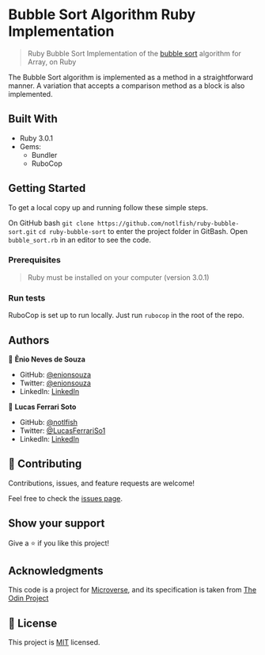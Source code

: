 # Bubble Sort Algorithm Ruby Implementation

> Ruby Bubble Sort
> Implementation of the [bubble sort](en.wikipedia.org/wiki/Bubble_sort) algorithm for Array, on Ruby

The Bubble Sort algorithm is implemented as a method in a straightforward manner. A variation that accepts a comparison method as a block is also implemented.

## Built With

- Ruby 3.0.1
- Gems:
  - Bundler
  - RuboCop

## Getting Started

To get a local copy up and running follow these simple steps.

On GitHub bash
`git clone https://github.com/notlfish/ruby-bubble-sort.git`
`cd ruby-bubble-sort` to enter the project folder in GitBash.
Open `bubble_sort.rb` in an editor to see the code.

### Prerequisites

> Ruby must be installed on your computer (version 3.0.1)

### Run tests

RuboCop is set up to run locally. Just run `rubocop` in the root of the repo.

## Authors

👤 **Ênio Neves de Souza**

- GitHub: [@enionsouza](https://github.com/enionsouza)
- Twitter: [@enionsouza](https://twitter.com/enionsouza)
- LinkedIn: [LinkedIn](https://www.linkedin.com/in/enio-neves-de-souza/)

👤 **Lucas Ferrari Soto**

- GitHub: [@notlfish](https://github.com/notlfish)
- Twitter: [@LucasFerrariSo1](https://twitter.com/LucasFerrariSo1)
- LinkedIn: [LinkedIn](https://www.linkedin.com/in/lucas-mauricio-ferrari-soto-472a3515a/)

## 🤝 Contributing

Contributions, issues, and feature requests are welcome!

Feel free to check the [issues page](https://github.com/notlfish/ruby-bubble-sort/issues).

## Show your support

Give a ⭐️ if you like this project!

## Acknowledgments

This code is a project for [Microverse](https://www.microverse.org/), and its specification is taken from [The Odin Project](https://www.theodinproject.com/home)

## 📝 License

This project is [MIT](lic.url) licensed.
